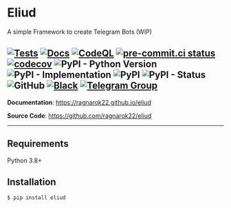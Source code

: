 # Eliud

A simple Framework to create Telegram Bots (WIP)

[![Tests](https://github.com/ragnarok22/eliud/actions/workflows/tests.yml/badge.svg)](https://github.com/ragnarok22/eliud/actions/workflows/tests.yml)
[![Docs](https://github.com/ragnarok22/eliud/actions/workflows/publish-docs.yml/badge.svg)](https://github.com/ragnarok22/eliud/actions/workflows/publish-docs.yml)
[![CodeQL](https://github.com/ragnarok22/eliud/actions/workflows/codeql.yml/badge.svg)](https://github.com/ragnarok22/eliud/actions/workflows/codeql.yml)
[![pre-commit.ci status](https://results.pre-commit.ci/badge/github/ragnarok22/eliud/main.svg)](https://results.pre-commit.ci/latest/github/ragnarok22/eliud/main)
[![codecov](https://codecov.io/gh/ragnarok22/eliud/branch/main/graph/badge.svg?token=TslpCxsPRQ)](https://codecov.io/gh/ragnarok22/eliud)
![PyPI - Python Version](https://img.shields.io/pypi/pyversions/eliud)
![PyPI - Implementation](https://img.shields.io/pypi/implementation/eliud)
![PyPI](https://img.shields.io/pypi/v/eliud)
![PyPI - Status](https://img.shields.io/pypi/status/eliud)
![GitHub](https://img.shields.io/github/license/ragnarok22/eliud)
[![Black](https://img.shields.io/badge/code%20style-black-000000.svg)](https://black.readthedocs.io/en/stable/)
[![Telegram Group](https://img.shields.io/badge/Telegram-Group-blue.svg?logo=telegram)](https://t.me/eliuddevelopers)
---

**Documentation**: https://ragnarok22.github.io/eliud

**Source Code**: https://github.com/ragnarok22/eliud

---

## Requirements
Python 3.8+

## Installation
```shell
$ pip install eliud
```
